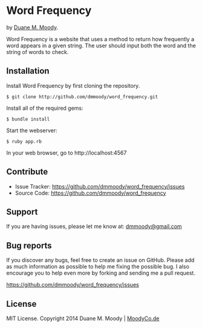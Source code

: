 Word Frequency
==============

by <a href="http://moodyco.de" target="_blank">Duane M. Moody</a>.

Word Frequency is a website that uses a method to return how frequently a word appears in a given string. The user should input both the word and the string of words to check.

Installation
------------

Install Word Frequency by first cloning the repository.  
```
$ git clone http://github.com/dmmoody/word_frequency.git
```

Install all of the required gems:
```
$ bundle install
```

Start the webserver:
```
$ ruby app.rb
```

In your web browser, go to http://localhost:4567

Contribute
----------

- Issue Tracker: https://github.com/dmmoody/word_frequency/issues
- Source Code: https://github.com/dmmoody/word_frequency

Support
-------

If you are having issues, please let me know at: dmmoody@gmail.com

Bug reports
-----------

If you discover any bugs, feel free to create an issue on GitHub. Please add as much information as possible to help me fixing the possible bug. I also encourage you to help even more by forking and sending me a pull request.

https://github.com/dmmoody/word_frequency/issues

License
-------

MIT License. Copyright 2014 Duane M. Moody | <a href="http://moodyco.de">MoodyCo.de</a>
